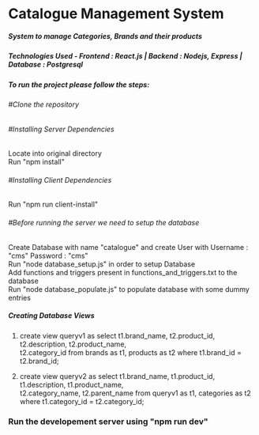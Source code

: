 # Catalogue Management System
##### System to manage Categories, Brands and their products
##### Technologies Used - Frontend : React.js | Backend : Nodejs, Express | Database : Postgresql

##### To run the project please follow the steps:

###### #Clone the repository

###### #Installing Server Dependencies
 Locate into original directory<br>
 Run "npm install"<br>
 
###### #Installing Client Dependencies
 Run "npm run client-install"
 
###### #Before running the server we need to setup the database
  Create Database with name "catalogue" and create User with Username : "cms" Password : "cms"<br>
  Run "node database_setup.js" in order to setup Database<br>
  Add functions and triggers present in functions_and_triggers.txt to the database<br>
  Run "node database_populate.js" to populate database with some dummy entries
  
##### Creating Database Views
  
  1. create view queryv1 as select t1.brand_name, t2.product_id, t2.description, t2.product_name, <br>
  t2.category_id from brands as t1, products as t2 where t1.brand_id = t2.brand_id;
  
  2. create view queryv2 as select t1.brand_name, t1.product_id, t1.description, t1.product_name, <br>
  t2.category_name, t2.parent_name from queryv1 as t1, categories as t2 where t1.category_id = t2.category_id;
  
### Run the developement server using "npm run dev"

